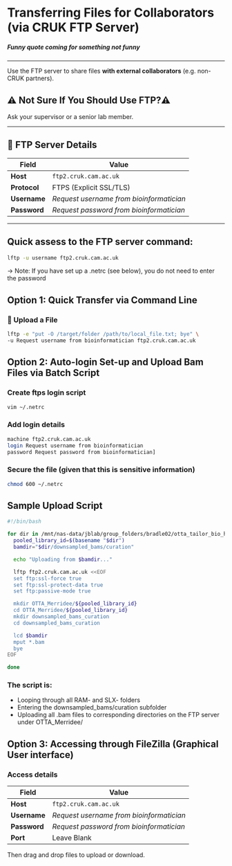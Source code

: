 # Transferring Files for Collaborators (via CRUK FTP Server)

##### _Funny quote coming for something not funny_

---

Use the FTP server to share files **with external collaborators** (e.g. non-CRUK partners).

## ⚠️ Not Sure If You Should Use FTP?⚠️ 
Ask your supervisor or a senior lab member. 

---

## 📁 FTP Server Details

| Field       | Value                                      |
|-------------|--------------------------------------------|
| **Host**    | `ftp2.cruk.cam.ac.uk`                      |
| **Protocol**| FTPS (Explicit SSL/TLS)                    |
| **Username**| _Request username from bioinformatician_   |
| **Password**| _Request password from bioinformatician_   |

---

## Quick assess to the FTP server command:

```bash
lftp -u username ftp2.cruk.cam.ac.uk
```

→ Note: If you have set up a .netrc (see below), you do not need to enter the password

## Option 1: Quick Transfer via Command Line 

### 🔼 Upload a File 

```bash
lftp -e "put -O /target/folder /path/to/local_file.txt; bye" \
-u Request username from bioinformatician ftp2.cruk.cam.ac.uk
```

## Option 2: Auto-login Set-up and Upload Bam Files via Batch Script

### Create ftps login script

```bash
vim ~/.netrc
```

### Add login details

```bash
machine ftp2.cruk.cam.ac.uk
login Request username from bioinformatician
password Request password from bioinformatician]
```

### Secure the file (given that this is sensitive information)

```bash
chmod 600 ~/.netrc
```

## Sample Upload Script

```bash
#!/bin/bash

for dir in /mnt/nas-data/jblab/group_folders/bradle02/otta_tailor_bio_handover/{RAM-,SLX-}*; do
  pooled_library_id=$(basename "$dir")
  bamdir="$dir/downsampled_bams/curation"

  echo "Uploading from $bamdir..."

  lftp ftp2.cruk.cam.ac.uk <<EOF
  set ftp:ssl-force true
  set ftp:ssl-protect-data true
  set ftp:passive-mode true

  mkdir OTTA_Merridee/${pooled_library_id}
  cd OTTA_Merridee/${pooled_library_id}
  mkdir downsampled_bams_curation
  cd downsampled_bams_curation

  lcd $bamdir
  mput *.bam
  bye
EOF

done
```

### The script is:
- Looping through all RAM- and SLX- folders
- Entering the downsampled_bams/curation subfolder
- Uploading all .bam files to corresponding directories on the FTP server under OTTA_Merridee/

## Option 3: Accessing through FileZilla (Graphical User interface)

### Access details

| Field       | Value                                      |
|-------------|--------------------------------------------|
| **Host**    | `ftp2.cruk.cam.ac.uk`                      |
| **Username**| _Request username from bioinformatician_   |
| **Password**| _Request password from bioinformatician_   |
| **Port**    | Leave Blank                                |

Then drag and drop files to upload or download.
